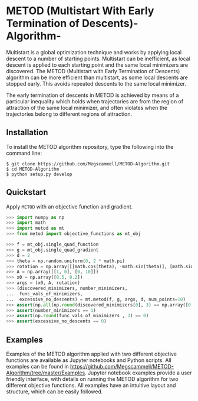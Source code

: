 # METOD (Multistart With Early Termination of Descents)-Algorithm-
Multistart is a global optimization technique and works by applying local descent to a number of starting points. Multistart can be inefficient, as local descent is applied to each starting point and the same local minimizers are discovered. The METOD (Multistart with Early Termination of Descents) algorithm can be more efficient than multistart, as some local descents are stopped early. This avoids repeated descents to the same local minimizer.

The early termination of descents in METOD is achieved by means of a particular inequality which holds when trajectories are from the region of attraction of the same local minimizer, and often violates when the trajectories belong to different regions of attraction.

## Installation
To install the METOD algorithm repository, type the following into the command line:

```console
$ git clone https://github.com/Megscammell/METOD-Algorithm.git
$ cd METOD-Algorithm
$ python setup.py develop
```

## Quickstart
Apply ```METOD``` with an objective function and gradient.

```python
>>> import numpy as np
>>> import math
>>> import metod as mt
>>> from metod import objective_functions as mt_obj

>>> f = mt_obj.single_quad_function
>>> g = mt_obj.single_quad_gradient 
>>> d = 2
>>> theta = np.random.uniform(0, 2 * math.pi)
>>> rotation = np.array([[math.cos(theta), -math.sin(theta)], [math.sin(theta), math.cos(theta)]])
>>> A = np.array([[1, 0], [0, 10]])
>>> x0 = np.array([0.5, 0.2])
>>> args = (x0, A, rotation)
>>> (discovered_minimizers, number_minimizers,
...  func_vals_of_minimizers,
...  excessive_no_descents) = mt.metod(f, g, args, d, num_points=10)
>>> assert(np.all(np.round(discovered_minimizers[0], 3) == np.array([0.500,0.200])))
>>> assert(number_minimizers == 1)
>>> assert(np.round(func_vals_of_minimizers , 3) == 0)
>>> assert(excessive_no_descents == 0)

```

## Examples

Examples of the METOD algorithm applied with two different objective functions are available as Jupyter notebooks and Python scripts. All examples can be found in https://github.com/Megscammell/METOD-Algorithm/tree/master/Examples. Jupyter notebook examples provide a user friendly interface, with details on running the METOD algorithm for two different objective functions. All examples have an intuitive layout and structure, which can be easily followed. 
